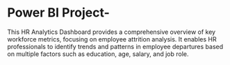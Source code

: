 # Power BI Project-
This HR Analytics Dashboard provides a comprehensive overview of key workforce metrics, focusing on employee attrition analysis. It enables HR professionals to identify trends and patterns in employee departures based on multiple factors such as education, age, salary, and job role.
